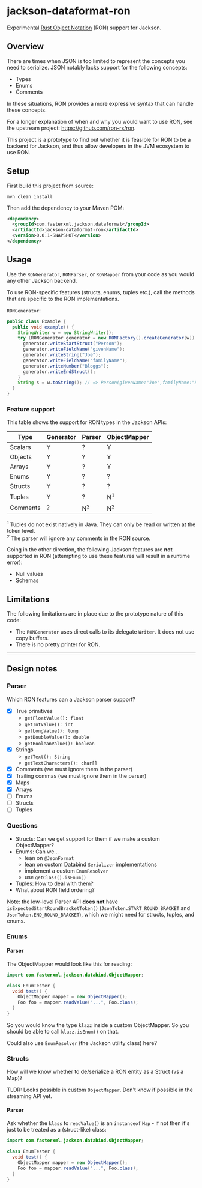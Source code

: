 # jackson-dataformat-ron

Experimental [Rust Object Notation](https://github.com/ron-rs/ron) (RON) support for Jackson.

## Overview

There are times when JSON is too limited to represent the concepts you need to serialize. JSON notably lacks support for the following concepts:

- Types
- Enums
- Comments

In these situations, RON provides a more expressive syntax that can handle these concepts.

For a longer explanation of when and why you would want to use RON, see the upstream project: https://github.com/ron-rs/ron.

This project is a prototype to find out whether it is feasible for RON to be a backend for Jackson, and thus allow developers in the JVM ecosystem to use RON.

## Setup

First build this project from source:

```shell
mvn clean install
```

Then add the dependency to your Maven POM:

```xml
<dependency>
  <groupId>com.fasterxml.jackson.dataformat</groupId>
  <artifactId>jackson-dataformat-ron</artifactId>
  <version>0.0.1-SNAPSHOT</version>
</dependency>
```

## Usage

Use the `RONGenerator`, `RONParser`, or `RONMapper` from your code as you would any other Jackson backend.

To use RON-specific features (structs, enums, tuples etc.), call the methods that are specific to the RON implementations.

`RONGenerator`:

```java
public class Example {
  public void example() {
    StringWriter w = new StringWriter();
    try (RONGenerator generator = new RONFactory().createGenerator(w)) {
      generator.writeStartStruct("Person");
      generator.writeFieldName("givenName");
      generator.writeString("Joe");
      generator.writeFieldName("familyName");
      generator.writeNumber("Bloggs");
      generator.writeEndStruct();
    }
    String s = w.toString(); // => Person(givenName:"Joe",familyName:"Bloggs")
  }
}
```

### Feature support

This table shows the support for RON types in the Jackson APIs:

| Type | Generator | Parser | ObjectMapper |
--- | --- | --- | ---
|Scalars|Y|?|Y|
|Objects|Y|?|Y|
|Arrays|Y|?|Y|
|Enums|Y|?|?|
|Structs|Y|?|?|
|Tuples|Y|?|N<sup>1</sup>|
|Comments|?|N<sup>2</sup>|N<sup>2</sup>|

<sup>1</sup> Tuples do not exist natively in Java. They can only be read or written at the token level.
<br>
<sup>2</sup> The parser will ignore any comments in the RON source.


Going in the other direction, the following Jackson features are **not** supported in RON (attempting to use these features will result in a runtime error):

- Null values
- Schemas

## Limitations

The following limitations are in place due to the prototype nature of this code:

- The `RONGenerator` uses direct calls to its delegate `Writer`. It does not use copy buffers.
- There is no pretty printer for RON.

----

## Design notes

### Parser

Which RON features can a Jackson parser support?

- [x] True primitives
  - `getFloatValue(): float`
  - `getIntValue(): int`
  - `getLongValue(): long`
  - `getDoubleValue(): double`
  - `getBooleanValue(): boolean`
- [x] Strings
  - `getText(): String`
  - `getTextCharacters(): char[]` 
- [x] Comments (we must ignore them in the parser)
- [x] Trailing commas (we must ignore them in the parser)
- [x] Maps
- [x] Arrays
- [ ] Enums
- [ ] Structs
- [ ] Tuples

### Questions

- Structs: Can we get support for them if we make a custom ObjectMapper?
- Enums: Can we...
  - lean on `@JsonFormat` 
  - lean on custom Databind `Serializer` implementations
  - implement a custom `EnumResolver`
  - use `getClass().isEnum()`
- Tuples: How to deal with them?
- What about RON field ordering?

Note: the low-level Parser API **does not** have `isExpectedStartRoundBracketToken()` (`JsonToken.START_ROUND_BRACKET` and `JsonToken.END_ROUND_BRACKET`),  which we might need for structs, tuples, and enums.

### Enums

#### Parser

The ObjectMapper would look like this for reading:

```java
import com.fasterxml.jackson.databind.ObjectMapper;

class EnumTester {
  void test() {
    ObjectMapper mapper = new ObjectMapper();
    Foo foo = mapper.readValue("...", Foo.class);
  }
}
```

So you would know the type `klazz` inside a custom ObjectMapper. So you should be able to call `klazz.isEnum()` on that.

Could also use `EnumResolver` (the Jackson utility class) here?

### Structs

How will we know whether to de/serialize a RON entity as a Struct (vs a Map)?

TLDR: Looks possible in custom `ObjectMapper`. Don't know if possible in the streaming API yet.

#### Parser

Ask whether the `klass` to `readValue()` is an `instanceof` `Map` - if not then it's just to be treated as a (struct-like) class:

```java
import com.fasterxml.jackson.databind.ObjectMapper;

class EnumTester {
  void test() {
    ObjectMapper mapper = new ObjectMapper();
    Foo foo = mapper.readValue("...", Foo.class);
  }
}
```